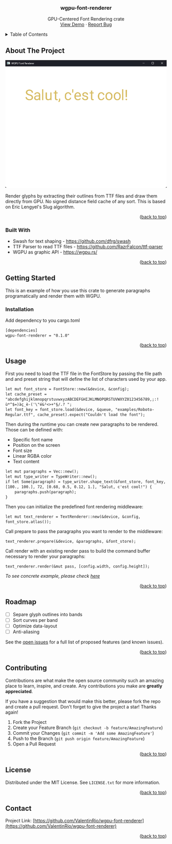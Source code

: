 <a name="readme-top"></a>

<!-- PROJECT LOGO -->
<br />
<div align="center">

<h3 align="center">wgpu-font-renderer</h3>

  <p align="center">
    GPU-Centered Font Rendering crate
    <br />
    <a href="https://github.com/ValentinRio/wgpu-font-renderer/tree/main/examples">View Demo</a>
    ·
    <a href="https://github.com/ValentinRio/wgpu-font-renderer/issues">Report Bug</a>
  </p>
</div>



<!-- TABLE OF CONTENTS -->
<details>
  <summary>Table of Contents</summary>
  <ol>
    <li>
      <a href="#about-the-project">About The Project</a>
      <ul>
        <li><a href="#built-with">Built With</a></li>
      </ul>
    </li>
    <li>
      <a href="#getting-started">Getting Started</a>
      <ul>
        <li><a href="#installation">Installation</a></li>
      </ul>
    </li>
    <li><a href="#usage">Usage</a></li>
    <li><a href="#roadmap">Roadmap</a></li>
    <li><a href="#contributing">Contributing</a></li>
    <li><a href="#license">License</a></li>
    <li><a href="#contact">Contact</a></li>
  </ol>
</details>



<!-- ABOUT THE PROJECT -->
## About The Project

[![Product Name Screen Shot][product-screenshot]](https://example.com)

Render glyphs by extracting their outlines from TTF files and draw them directly from GPU. No signed distance field cache of any sort. This is based on Eric Lengyel's Slug algorithm.

<p align="right">(<a href="#readme-top">back to top</a>)</p>



### Built With

* Swash for text shaping - https://github.com/dfrg/swash
* TTF Parser to read TTF files - https://github.com/RazrFalcon/ttf-parser
* WGPU as graphic API - https://wgpu.rs/

<p align="right">(<a href="#readme-top">back to top</a>)</p>



<!-- GETTING STARTED -->
## Getting Started

This is an example of how you use this crate to generate paragraphs programatically and render them with WGPU.

### Installation

Add dependency to you cargo.toml

```
[dependencies]
wgpu-font-renderer = "0.1.0"
```

<p align="right">(<a href="#readme-top">back to top</a>)</p>



<!-- USAGE EXAMPLES -->
## Usage

First you need to load the TTF file in the FontStore by passing the file path and and preset string that will define the list of characters used by your app.

```
let mut font_store = FontStore::new(&device, &config);
let cache_preset = "abcdefghijklmnopqrstuvwxyzABCDEFGHIJKLMNOPQRSTUVWXYZ0123456789,;:!ù*^$=)àç_è-('\"é&²<>+°§/.? ";
let font_key = font_store.load(&device, &queue, "examples/Roboto-Regular.ttf", cache_preset).expect("Couldn't load the font");
```

Then during the runtime you can create new paragraphs to be rendered. Those can be defined with:
- Specific font name
- Position on the screen
- Font size
- Linear RGBA color
- Text content

```
let mut paragraphs = Vec::new();
let mut type_writer = TypeWriter::new();
if let Some(paragraph) = type_writer.shape_text(&font_store, font_key, [100., 100.], 72, [0.68, 0.5, 0.12, 1.], "Salut, c'est cool!") {
    paragraphs.push(paragraph);
}
```

Then you can initialize the predefined font rendering middleware:

```
let mut text_renderer = TextRenderer::new(&device, &config, font_store.atlas());
```

Call prepare to pass the paragraphs you want to render to the middleware:

```
text_renderer.prepare(&device, &paragraphs, &font_store);
```

Call render with an existing render pass to build the command buffer necessary to render your paragraphs:

```
text_renderer.render(&mut pass, [config.width, config.height]);
```

_To see concrete example, please check [here](https://github.com/ValentinRio/wgpu-font-renderer/tree/main/examples)_

<p align="right">(<a href="#readme-top">back to top</a>)</p>



<!-- ROADMAP -->
## Roadmap

- [ ] Separe glyph outlines into bands
- [ ] Sort curves per band
- [ ] Optimize data-layout
- [ ] Anti-aliasing

See the [open issues](https://github.com/ValentinRio/wgpu-font-renderer/issues) for a full list of proposed features (and known issues).

<p align="right">(<a href="#readme-top">back to top</a>)</p>



<!-- CONTRIBUTING -->
## Contributing

Contributions are what make the open source community such an amazing place to learn, inspire, and create. Any contributions you make are **greatly appreciated**.

If you have a suggestion that would make this better, please fork the repo and create a pull request.
Don't forget to give the project a star! Thanks again!

1. Fork the Project
2. Create your Feature Branch (`git checkout -b feature/AmazingFeature`)
3. Commit your Changes (`git commit -m 'Add some AmazingFeature'`)
4. Push to the Branch (`git push origin feature/AmazingFeature`)
5. Open a Pull Request

<p align="right">(<a href="#readme-top">back to top</a>)</p>



<!-- LICENSE -->
## License

Distributed under the MIT License. See `LICENSE.txt` for more information.

<p align="right">(<a href="#readme-top">back to top</a>)</p>



<!-- CONTACT -->
## Contact

Project Link: [https://github.com/ValentinRio/wgpu-font-renderer](https://github.com/ValentinRio/wgpu-font-renderer)

<p align="right">(<a href="#readme-top">back to top</a>)</p>


<!-- MARKDOWN LINKS & IMAGES -->
<!-- https://www.markdownguide.org/basic-syntax/#reference-style-links -->
[issues-url]: https://github.com/ValentinRio/wgpu-font-renderer/issues
[license-url]: https://github.com/ValentinRio/wgpu-font-renderer/blob/main/LICENSE.txt
[product-screenshot]: examples/screenshot.png

